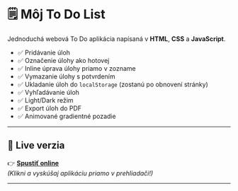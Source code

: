 # 🗒️ Môj To Do List

Jednoduchá webová To Do aplikácia napísaná v **HTML**, **CSS** a **JavaScript**.

- ✅ Pridávanie úloh
- ✅ Označenie úlohy ako hotovej
- ✅ Inline úprava úlohy priamo v zozname
- ✅ Vymazanie úlohy s potvrdením
- ✅ Ukladanie úloh do `localStorage` (zostanú po obnovení stránky)
- ✅ Vyhľadávanie úloh
- ✅ Light/Dark režim
- ✅ Export úloh do PDF
- ✅ Animované gradientné pozadie

---

## 🔗 **Live verzia**

👉 [**Spustiť online**](https://jakubzakutny.github.io/To-Do-List-/)  
*(Klikni a vyskúšaj aplikáciu priamo v prehliadači!)*

---


